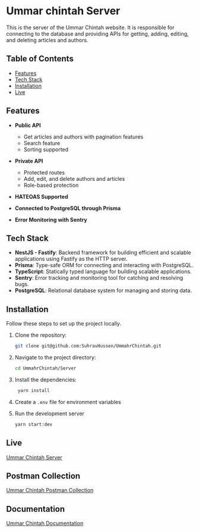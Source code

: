 # Ummar chintah Server

This is the server of the Ummar Chintah website. It is responsible for connecting to the database and providing APIs for getting, adding, editing, and deleting articles and authors.

## Table of Contents

- [Features](#features)
- [Tech Stack](#tech-stack)
- [Installation](#installation)
- [Live](#live)

## Features

- **Public API**

  - Get articles and authors with pagination features
  - Search feature
  - Sorting supported

- **Private API**

  - Protected routes
  - Add, edit, and delete authors and articles
  - Role-based protection

- **HATEOAS Supported**
- **Connected to PostgreSQL through Prisma**
- **Error Monitoring with Sentry**

## Tech Stack

- **NestJS - Fastify**: Backend framework for building efficient and scalable applications using Fastify as the HTTP server.
- **Prisma**: Type-safe ORM for connecting and interacting with PostgreSQL.
- **TypeScript**: Statically typed language for building scalable applications.
- **Sentry**: Error tracking and monitoring tool for catching and resolving bugs.
- **PostgreSQL**: Relational database system for managing and storing data.

## Installation

Follow these steps to set up the project locally.

1. Clone the repository:

   ```bash
   git clone git@github.com:SuhravHussen/UmmahrChintah.git
   ```

2. Navigate to the project directory:
   ```bash
   cd UmmahrChintah/Server
   ```
3. Install the dependencies:
   ```bash
    yarn install
   ```
4. Create a `.env` file for environment variables
5. Run the development server
   ```bash
   yarn start:dev
   ```

## Live

[Ummar Chintah Server](https://ummahrchintah.onrender.com/v1)

## Postman Collection

[Ummar Chintah Postman Collection](https://gold-star-209210.postman.co/workspace/Ummar-Chintah~9bbf4078-d69e-4ebd-bc8e-ba5c358c5264/collection/16340384-89f102ad-abdf-46a3-908d-65624c6a6873?action=share&creator=16340384)

## Documentation

[Ummar Chintah Documentation](https://app.swaggerhub.com/apis/UmmarChintah/UmmarChintahApi/1.0.0)
